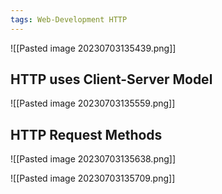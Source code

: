 ```yaml
---
tags: Web-Development HTTP
---
```


![[Pasted image 20230703135439.png]]

## HTTP uses Client-Server Model
![[Pasted image 20230703135559.png]]

## HTTP Request Methods
![[Pasted image 20230703135638.png]]

![[Pasted image 20230703135709.png]]

